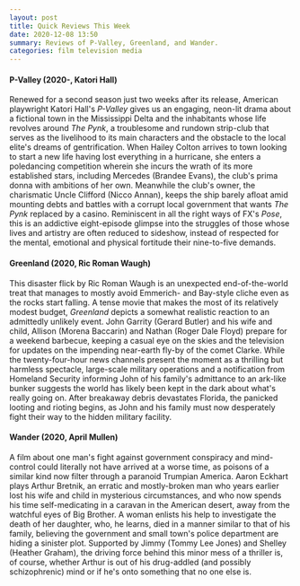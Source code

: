 ```yaml
---
layout: post
title: Quick Reviews This Week
date: 2020-12-08 13:50
summary: Reviews of P-Valley, Greenland, and Wander.
categories: film television media 
---
```


#### P-Valley (2020-, Katori Hall)

Renewed for a second season just two weeks after its release, American playwright Katori Hall's *P-Valley* gives us an engaging, neon-lit drama about a fictional town in the Mississippi Delta and the inhabitants whose life revolves around *The Pynk*, a troublesome and rundown strip-club that serves as the livelihood to its main characters and the obstacle to the local elite's dreams of gentrification. When Hailey Colton arrives to town looking to start a new life having lost everything in a hurricane, she enters a poledancing competition wherein she incurs the wrath of its more established stars, including Mercedes (Brandee Evans), the club's prima donna with ambitions of her own. Meanwhile the club's owner, the charismatic Uncle Clifford (Nicco Annan), keeps the ship barely afloat amid mounting debts and battles with a corrupt local government that wants *The Pynk* replaced by a casino. Reminiscent in all the right ways of FX's *Pose*, this is an addictive eight-episode glimpse into the struggles of those whose lives and artistry are often reduced to sideshow, instead of respected for the mental, emotional and physical fortitude their nine-to-five demands. 

#### Greenland (2020, Ric Roman Waugh)

This disaster flick by Ric Roman Waugh is an unexpected end-of-the-world treat that manages to mostly avoid Emmerich- and Bay-style cliche even as the rocks start falling. A tense movie that makes the most of its relatively modest budget, *Greenland* depicts a somewhat realistic reaction to an admittedly unlikely event. John Garrity (Gerard Butler) and his wife and child, Allison (Morena Baccarin) and Nathan (Roger Dale Floyd) prepare for a weekend barbecue, keeping a casual eye on the skies and the television for updates on the impending near-earth fly-by of the comet Clarke. While the twenty-four-hour news channels present the moment as a thrilling but harmless spectacle, large-scale military operations and a notification from Homeland Security informing John of his family's admittance to an ark-like bunker suggests the world has likely been kept in the dark about what's really going on. After breakaway debris devastates Florida, the panicked looting and rioting begins, as John and his family must now desperately fight their way to the hidden military facility.

#### Wander (2020, April Mullen)

A film about one man's fight against government conspiracy and mind-control could literally not have arrived at a worse time, as poisons of a similar kind now filter through a paranoid Trumpian America. Aaron Eckhart plays Arthur Bretnik, an erratic and mostly-broken man who years earlier lost his wife and child in mysterious circumstances, and who now spends his time self-medicating in a caravan in the American desert, away from the watchful eyes of Big Brother. A woman enlists his help to investigate the death of her daughter, who, he learns, died in a manner similar to that of his family, believing the government and small town's police department are hiding a sinister plot. Supported by Jimmy (Tommy Lee Jones) and Shelley (Heather Graham), the driving force behind this minor mess of a thriller is, of course, whether Arthur is out of his drug-addled (and possibly schizophrenic) mind or if he's onto something that no one else is. 